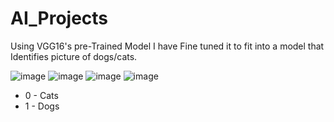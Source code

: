 # AI_Projects

Using VGG16's pre-Trained Model I have Fine tuned it to fit into a model that Identifies picture of dogs/cats.

![image](https://github.com/lii4ee/AI_Projects/assets/80196177/d5b5da60-0d64-4861-a22d-6e6dceed9608)
![image](https://github.com/lii4ee/AI_Projects/assets/80196177/27b237e7-19fa-4503-8625-9db8262ae1b1)
![image](https://github.com/lii4ee/AI_Projects/assets/80196177/80ebcb64-e77a-469d-acdc-60d0e7bff19a)
![image](https://github.com/lii4ee/AI_Projects/assets/80196177/3c703133-8094-4b09-a931-104f58198a91)

- 0 - Cats
- 1 - Dogs
